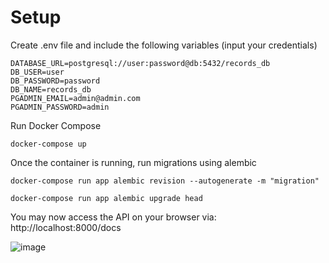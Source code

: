 # Setup

Create .env file and include the following variables (input your credentials)

``` 
DATABASE_URL=postgresql://user:password@db:5432/records_db
DB_USER=user
DB_PASSWORD=password
DB_NAME=records_db 
PGADMIN_EMAIL=admin@admin.com
PGADMIN_PASSWORD=admin
```


Run Docker Compose

```docker-compose up```

Once the container is running, run migrations using alembic

```docker-compose run app alembic revision --autogenerate -m "migration"```

```docker-compose run app alembic upgrade head```

You may now access the API on your browser via: http://localhost:8000/docs

![image](https://user-images.githubusercontent.com/73839376/216799142-d69cf304-da51-48d7-8e8d-ebb3a19df283.png)


